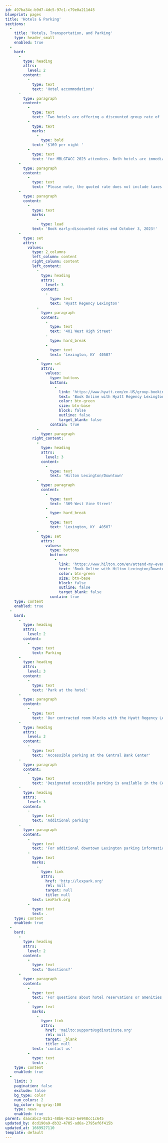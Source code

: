 ```yaml
---
id: 497ba34c-b9d7-4dc5-97c1-c79e0a211d45
blueprint: pages
title: 'Hotels & Parking'
sections:
  -
    title: 'Hotels, Transportation, and Parking'
    type: header_small
    enabled: true
  -
    bard:
      -
        type: heading
        attrs:
          level: 2
        content:
          -
            type: text
            text: 'Hotel accommodations'
      -
        type: paragraph
        content:
          -
            type: text
            text: 'Two hotels are offering a discounted group rate of '
          -
            type: text
            marks:
              -
                type: bold
            text: '$169 per night '
          -
            type: text
            text: 'for MBLGTACC 2023 attendees. Both hotels are immediately adjacent to the Central Bank Center and attendees can access the convention center via covered skywalk.'
      -
        type: paragraph
        content:
          -
            type: text
            text: 'Please note, the quoted rate does not include taxes or fees. Please contact the hotel directly for more information about taxes and fees.'
      -
        type: paragraph
        content:
          -
            type: text
            marks:
              -
                type: lead
            text: 'Book early—discounted rates end October 3, 2023!'
      -
        type: set
        attrs:
          values:
            type: 2_columns
            left_column: content
            right_column: content
            left_content:
              -
                type: heading
                attrs:
                  level: 3
                content:
                  -
                    type: text
                    text: 'Hyatt Regency Lexington'
              -
                type: paragraph
                content:
                  -
                    type: text
                    text: '401 West High Street'
                  -
                    type: hard_break
                  -
                    type: text
                    text: 'Lexington, KY  40507'
              -
                type: set
                attrs:
                  values:
                    type: buttons
                    buttons:
                      -
                        link: 'https://www.hyatt.com/en-US/group-booking/LEXRL/G-MBSQ'
                        text: 'Book Online with Hyatt Regency Lexington'
                        color: btn-green
                        size: btn-base
                        block: false
                        outline: false
                        target_blank: false
                    contain: true
              -
                type: paragraph
            right_content:
              -
                type: heading
                attrs:
                  level: 3
                content:
                  -
                    type: text
                    text: 'Hilton Lexington/Downtown'
              -
                type: paragraph
                content:
                  -
                    type: text
                    text: '369 West Vine Street'
                  -
                    type: hard_break
                  -
                    type: text
                    text: 'Lexington, KY  40507'
              -
                type: set
                attrs:
                  values:
                    type: buttons
                    buttons:
                      -
                        link: 'https://www.hilton.com/en/attend-my-event/midwestblgtacollegecon/'
                        text: 'Book Online with Hilton Lexington/Downtown'
                        color: btn-green
                        size: btn-base
                        block: false
                        outline: false
                        target_blank: false
                    contain: true
    type: content
    enabled: true
  -
    bard:
      -
        type: heading
        attrs:
          level: 2
        content:
          -
            type: text
            text: Parking
      -
        type: heading
        attrs:
          level: 3
        content:
          -
            type: text
            text: 'Park at the hotel'
      -
        type: paragraph
        content:
          -
            type: text
            text: 'Our contracted room blocks with the Hyatt Regency Lexington and the Hilton Lexington/Downtown include complimentary parking for conference attendees staying at these hotels.'
      -
        type: heading
        attrs:
          level: 3
        content:
          -
            type: text
            text: 'Accessible parking at the Central Bank Center'
      -
        type: paragraph
        content:
          -
            type: text
            text: 'Designated accessible parking is available in the Central Bank Center''s High Street lot. A valid state-issued handicap accessible placard or license plate is required.'
      -
        type: heading
        attrs:
          level: 3
        content:
          -
            type: text
            text: 'Additional parking'
      -
        type: paragraph
        content:
          -
            type: text
            text: 'For additional downtown Lexington parking information, please visit '
          -
            type: text
            marks:
              -
                type: link
                attrs:
                  href: 'http://lexpark.org'
                  rel: null
                  target: null
                  title: null
            text: LexPark.org
          -
            type: text
            text: .
    type: content
    enabled: true
  -
    bard:
      -
        type: heading
        attrs:
          level: 2
        content:
          -
            type: text
            text: 'Questions?'
      -
        type: paragraph
        content:
          -
            type: text
            text: 'For questions about hotel reservations or amenities, please contact the hotel directly. For questions about the conference, '
          -
            type: text
            marks:
              -
                type: link
                attrs:
                  href: 'mailto:support@sgdinstitute.org'
                  rel: null
                  target: _blank
                  title: null
            text: 'contact us'
          -
            type: text
            text: .
    type: content
    enabled: true
  -
    limit: 3
    pagination: false
    exclude: false
    bg_type: color
    num_colors: 2
    bg_color: bg-gray-100
    type: news
    enabled: true
parent: daacabc3-82b1-48b6-9ca3-6e948cc1c645
updated_by: dcd190a9-db32-4705-ad6a-2795ef6f415b
updated_at: 1669927110
template: default
---
```

